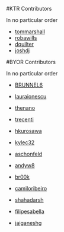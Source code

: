 #KTR Contributors

In no particular order

- [tommarshall](https://github.com/tommarshall)
- [robawills](https://github.com/robawills)
- [dquilter](https://github.com/dquilter)
- [joshdj](https://github.com/joshdj)

#BYOR Contributors

In no particular order

- [BRUNNEL6](https://github.com/BRUNNEL6)

- [lauraionescu](https://github.com/lauraionescu)

- [thenano](https://github.com/thenano)

- [trecenti](https://github.com/trecenti)

- [hkurosawa](https://github.com/hkurosawa)

- [kylec32](https://github.com/kylec32)

- [aschonfeld](https://github.com/aschonfeld)

- [andyw8](https://github.com/andyw8)

- [br00k](https://github.com/br00k)

- [camiloribeiro](https://github.com/camiloribeiro)

- [shahadarsh](https://github.com/shahadarsh)

- [filipesabella](https://github.com/filipesabella)

- [jaiganeshg](https://github.com/jaiganeshg)
